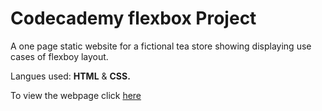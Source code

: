 # Codecademy  flexbox Project

A one page static website for a fictional tea store showing displaying use cases of flexboy layout. 

Langues used: <strong>HTML</strong> & <strong>CSS.</strong>


To view the webpage click [here](http://www.andrewpham.ca/teacozy)
